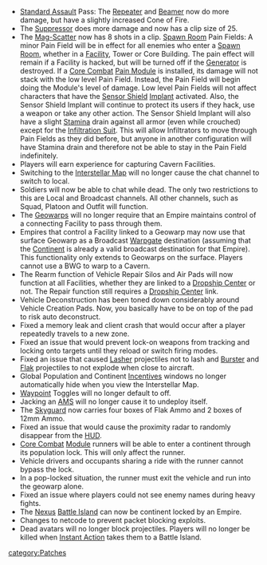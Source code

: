- [Standard Assault](/Standard_Assault "wikilink") Pass: The
  [Repeater](/Repeater "wikilink") and [Beamer](/Beamer "wikilink") now
  do more damage, but have a slightly increased Cone of Fire.
- The [Suppressor](/Suppressor "wikilink") does more damage and now has
  a clip size of 25.
- The [Mag-Scatter](/Mag-Scatter "wikilink") now has 8 shots in a clip.
  [Spawn Room](/Spawn_Room "wikilink") Pain Fields: A minor Pain Field
  will be in effect for all enemies who enter a [Spawn
  Room](/Spawn_Room "wikilink"), whether in a
  [Facility](/Facility "wikilink"), Tower or Core Building. The pain
  effect will remain if a Facility is hacked, but will be turned off
  if the [Generator](/Generator "wikilink") is destroyed. If a [Core
  Combat](/Core_Combat "wikilink") [Pain
  Module](/Pain_Module "wikilink") is installed, its damage will not
  stack with the low level Pain Field. Instead, the Pain Field will
  begin doing the Module's level of damage. Low level Pain Fields will
  not affect characters that have the [Sensor
  Shield](/Sensor_Shield "wikilink") [Implant](/Implant "wikilink")
  activated. Also, the Sensor Shield Implant will continue to protect
  its users if they hack, use a weapon or take any other action. The
  Sensor Shield Implant will also have a slight
  [Stamina](/Stamina "wikilink") drain against all armor (even while
  crouched) except for the [Infiltration
  Suit](/Infiltration_Suit "wikilink"). This will allow Infiltrators to
  move through Pain Fields as they did before, but anyone in another
  configuration will have Stamina drain and therefore not be able to
  stay in the Pain Field indefinitely.
- Players will earn experience for capturing Cavern Facilities.
- Switching to the [Interstellar Map](/Interstellar_Map "wikilink")
  will no longer cause the chat channel to switch to local.
- Soldiers will now be able to chat while dead. The only two
  restrictions to this are Local and Broadcast channels. All other
  channels, such as Squad, Platoon and Outfit will function.
- The [Geowarps](/Geowarp "wikilink") will no longer require that an
  Empire maintains control of a connecting Facility to pass through
  them.
- Empires that control a Facility linked to a Geowarp may now use that
  surface Geowarp as a Broadcast [Warpgate](/Warpgate "wikilink")
  destination (assuming that the [Continent](/Continent "wikilink") is
  already a valid broadcast destination for that Empire). This
  functionality only extends to Geowarps on the surface. Players
  cannot use a BWG to warp to a Cavern.
- The Rearm function of Vehicle Repair Silos and Air Pads will now
  function at all Facilities, whether they are linked to a [Dropship
  Center](/Dropship_Center "wikilink") or not. The Repair function
  still requires a [Dropship Center](/Dropship_Center "wikilink") link.
- Vehicle Deconstruction has been toned down considerably around
  Vehicle Creation Pads. Now, you basically have to be on top of the
  pad to risk auto deconstruct.
- Fixed a memory leak and client crash that would occur after a player
  repeatedly travels to a new zone.
- Fixed an issue that would prevent lock-on weapons from tracking and
  locking onto targets until they reload or switch firing modes.
- Fixed an issue that caused [Lasher](/Lasher "wikilink") projectiles
  not to lash and [Burster](/Burster "wikilink") and
  [Flak](/Flak "wikilink") projectiles to not explode when close to
  aircraft.
- Global Population and Continent [Incentives](/Incentives "wikilink")
  windows no longer automatically hide when you view the Interstellar
  Map.
- [Waypoint](/Waypoint "wikilink") Toggles will no longer default to
  off.
- Jacking an [AMS](/AMS "wikilink") will no longer cause it to undeploy
  itself.
- The [Skyguard](/Skyguard "wikilink") now carries four boxes of Flak
  Ammo and 2 boxes of 12mm Ammo.
- Fixed an issue that would cause the proximity radar to randomly
  disappear from the [HUD](/HUD "wikilink").
- [Core Combat](/Core_Combat "wikilink") [Module](/modules "wikilink")
  runners will be able to enter a continent through its population
  lock. This will only affect the runner.
- Vehicle drivers and occupants sharing a ride with the runner cannot
  bypass the lock.
- In a pop-locked situation, the runner must exit the vehicle and run
  into the geowarp alone.
- Fixed an issue where players could not see enemy names during heavy
  fights.
- The [Nexus](/Oshur#Nexus "wikilink") [Battle
  Island](/Battle_Islands "wikilink") can now be continent locked by an
  Empire.
- Changes to netcode to prevent packet blocking exploits.
- Dead avatars will no longer block projectiles. Players will no
  longer be killed when [Instant Action](/Instant_Action "wikilink")
  takes them to a Battle Island.

[category:Patches](/category:Patches "wikilink")
